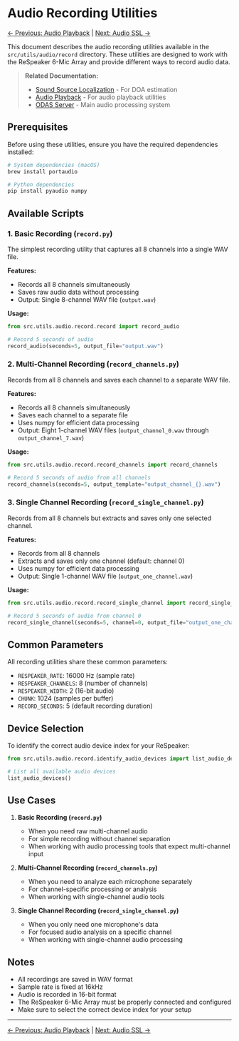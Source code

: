 # Audio Recording Utilities

[← Previous: Audio Playback](audio_playback.md) | [Next: Audio SSL →](audio_ssl.md)

This document describes the audio recording utilities available in the `src/utils/audio/record` directory. These utilities are designed to work with the ReSpeaker 6-Mic Array and provide different ways to record audio data.

> **Related Documentation:**
> - [Sound Source Localization](audio_ssl.md) - For DOA estimation
> - [Audio Playback](audio_playback.md) - For audio playback utilities
> - [ODAS Server](../odas/odas_server.md) - Main audio processing system

## Prerequisites

Before using these utilities, ensure you have the required dependencies installed:

```bash
# System dependencies (macOS)
brew install portaudio

# Python dependencies
pip install pyaudio numpy
```

## Available Scripts

### 1. Basic Recording (`record.py`)

The simplest recording utility that captures all 8 channels into a single WAV file.

**Features:**
- Records all 8 channels simultaneously
- Saves raw audio data without processing
- Output: Single 8-channel WAV file (`output.wav`)

**Usage:**
```python
from src.utils.audio.record.record import record_audio

# Record 5 seconds of audio
record_audio(seconds=5, output_file="output.wav")
```

### 2. Multi-Channel Recording (`record_channels.py`)

Records from all 8 channels and saves each channel to a separate WAV file.

**Features:**
- Records all 8 channels simultaneously
- Saves each channel to a separate file
- Uses numpy for efficient data processing
- Output: Eight 1-channel WAV files (`output_channel_0.wav` through `output_channel_7.wav`)

**Usage:**
```python
from src.utils.audio.record.record_channels import record_channels

# Record 5 seconds of audio from all channels
record_channels(seconds=5, output_template="output_channel_{}.wav")
```

### 3. Single Channel Recording (`record_single_channel.py`)

Records from all 8 channels but extracts and saves only one selected channel.

**Features:**
- Records from all 8 channels
- Extracts and saves only one channel (default: channel 0)
- Uses numpy for efficient data processing
- Output: Single 1-channel WAV file (`output_one_channel.wav`)

**Usage:**
```python
from src.utils.audio.record.record_single_channel import record_single_channel

# Record 5 seconds of audio from channel 0
record_single_channel(seconds=5, channel=0, output_file="output_one_channel.wav")
```

## Common Parameters

All recording utilities share these common parameters:

- `RESPEAKER_RATE`: 16000 Hz (sample rate)
- `RESPEAKER_CHANNELS`: 8 (number of channels)
- `RESPEAKER_WIDTH`: 2 (16-bit audio)
- `CHUNK`: 1024 (samples per buffer)
- `RECORD_SECONDS`: 5 (default recording duration)

## Device Selection

To identify the correct audio device index for your ReSpeaker:

```python
from src.utils.audio.record.identify_audio_devices import list_audio_devices

# List all available audio devices
list_audio_devices()
```

## Use Cases

1. **Basic Recording (`record.py`)**
   - When you need raw multi-channel audio
   - For simple recording without channel separation
   - When working with audio processing tools that expect multi-channel input

2. **Multi-Channel Recording (`record_channels.py`)**
   - When you need to analyze each microphone separately
   - For channel-specific processing or analysis
   - When working with single-channel audio tools

3. **Single Channel Recording (`record_single_channel.py`)**
   - When you only need one microphone's data
   - For focused audio analysis on a specific channel
   - When working with single-channel audio processing

## Notes

- All recordings are saved in WAV format
- Sample rate is fixed at 16kHz
- Audio is recorded in 16-bit format
- The ReSpeaker 6-Mic Array must be properly connected and configured
- Make sure to select the correct device index for your setup

---

[← Previous: Audio Playback](audio_playback.md) | [Next: Audio SSL →](audio_ssl.md) 